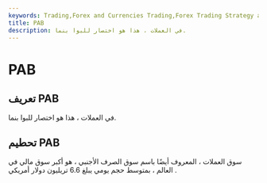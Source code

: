 ```yaml
---
keywords: Trading,Forex and Currencies Trading,Forex Trading Strategy and Education,Strategy and Education
title: PAB
description: في العملات ، هذا هو اختصار للبوا بنما.
---
```


# PAB
## تعريف PAB

في العملات ، هذا هو اختصار للبوا بنما.

## تحطيم PAB

سوق العملات ، المعروف أيضًا باسم سوق الصرف الأجنبي ، هو أكبر سوق مالي في العالم ، بمتوسط حجم يومي يبلغ 6.6 تريليون دولار أمريكي .

